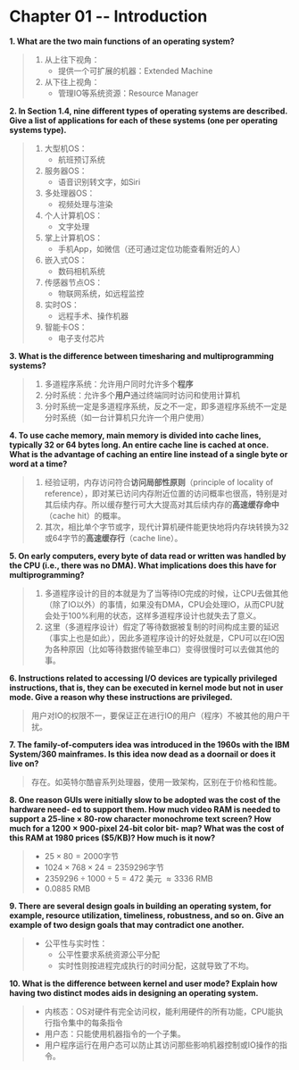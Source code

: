 # Chapter 01 -- Introduction

**1. What are the two main functions of an operating system?**

> 1. 从上往下视角：
>     * 提供一个可扩展的机器：Extended Machine
> 2. 从下往上视角：
>     * 管理IO等系统资源：Resource Manager


**2. In Section 1.4, nine different types of operating systems are described. Give a list of applications for each of these systems (one per operating systems type).**

> 1. 大型机OS：
>     * 航班预订系统
> 2. 服务器OS：
>     * 语音识别转文字，如Siri
> 3. 多处理器OS：
>     * 视频处理与渲染
> 4. 个人计算机OS：
>     * 文字处理
> 5. 掌上计算机OS：
>     * 手机App，如微信（还可通过定位功能查看附近的人）
> 6. 嵌入式OS：
>     * 数码相机系统
> 7. 传感器节点OS：
>     * 物联网系统，如远程监控
> 8. 实时OS：
>     * 远程手术、操作机器
> 9. 智能卡OS：
>     * 电子支付芯片

**3. What is the difference between timesharing and multiprogramming systems?**

>1. 多道程序系统：允许用户同时允许多个**程序**
>2. 分时系统：允许多个**用户**通过终端同时访问和使用计算机
>3. 分时系统一定是多道程序系统，反之不一定，即多道程序系统不一定是分时系统（如一台计算机只允许一个用户使用）

**4. To use cache memory, main memory is divided into cache lines, typically 32 or 64 bytes long. An entire cache line is cached at once. What is the advantage of caching an entire line instead of a single byte or word at a time?**

>1. 经验证明，内存访问符合**访问局部性原则**（principle of locality of reference），即对某已访问内存附近位置的访问概率也很高，特别是对其后续内存。所以缓存整行可大大提高对其后续内存的**高速缓存命中**（cache hit）的概率。
>2. 其次，相比单个字节或字，现代计算机硬件能更快地将内存块转换为32或64字节的**高速缓存行**（cache line）。

**5. On early computers, every byte of data read or written was handled by the CPU (i.e., there was no DMA). What implications does this have for multiprogramming?**
>1. 多道程序设计的目的本就是为了当等待IO完成的时候，让CPU去做其他（除了IO以外）的事情，如果没有DMA，CPU会处理IO，从而CPU就会处于100%利用的状态，这样多道程序设计也就失去了意义。
>2. 这里（多道程序设计）假定了等待数据被复制的时间构成主要的延迟（事实上也是如此），因此多道程序设计的好处就是，CPU可以在IO因为各种原因（比如等待数据传输至串口）变得很慢时可以去做其他的事。

**6. Instructions related to accessing I/O devices are typically privileged instructions, that is, they can be executed in kernel mode but not in user mode. Give a reason why these instructions are privileged.**
>用户对IO的权限不一，要保证正在进行IO的用户（程序）不被其他的用户干扰。

**7. The family-of-computers idea was introduced in the 1960s with the IBM System/360 mainframes. Is this idea now dead as a doornail or does it live on?**
>存在。如英特尔酷睿系列处理器，使用一致架构，区别在于价格和性能。

**8. One reason GUIs were initially slow to be adopted was the cost of the hardware need- ed to support them. How much video RAM is needed to support a 25-line × 80-row character monochrome text screen? How much for a 1200 × 900-pixel 24-bit color bit- map? What was the cost of this RAM at 1980 prices ($5/KB)? How much is it now?**
>* $25\times80=2000$字节
>* $1024\times768\times24=2359296$字节
>* $2359296\div1000\div5=472$ 美元 $\approx3336$ RMB
>* $0.0885$ RMB

**9. There are several design goals in building an operating system, for example, resource utilization, timeliness, robustness, and so on. Give an example of two design goals that may contradict one another.**
>* 公平性与实时性：
>   * 公平性要求系统资源公平分配
>   * 实时性则按进程完成执行的时间分配，这就导致了不均。

**10. What is the difference between kernel and user mode? Explain how having two distinct modes aids in designing an operating system.**
>* 内核态：OS对硬件有完全访问权，能利用硬件的所有功能，CPU能执行指令集中的每条指令
>* 用户态：只能使用机器指令的一个子集。
>* 用户程序运行在用户态可以防止其访问那些影响机器控制或IO操作的指令。




